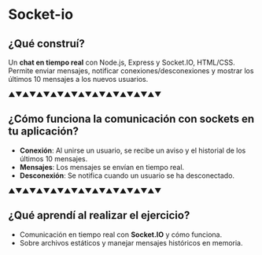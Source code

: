 # Socket-io

## ¿Qué construí?
Un **chat en tiempo real** con Node.js, Express y Socket.IO, HTML/CSS.  
Permite enviar mensajes, notificar conexiones/desconexiones y mostrar los últimos 10 mensajes a los nuevos usuarios.

▲▼▲▼▲▼▲▼▲▼▲▼▲▼▲▼▲▼▲▼▲▼

## ¿Cómo funciona la comunicación con sockets en tu aplicación?
- **Conexión**: Al unirse un usuario, se recibe un aviso y el historial de los últimos 10 mensajes.  
- **Mensajes**: Los mensajes se envían en tiempo real.  
- **Desconexión**: Se notifica cuando un usuario se ha desconectado.

▲▼▲▼▲▼▲▼▲▼▲▼▲▼▲▼▲▼▲▼▲▼

## ¿Qué aprendí al realizar el ejercicio?
- Comunicación en tiempo real con **Socket.IO** y cómo funciona.   
- Sobre archivos estáticos y manejar mensajes históricos en memoria.
